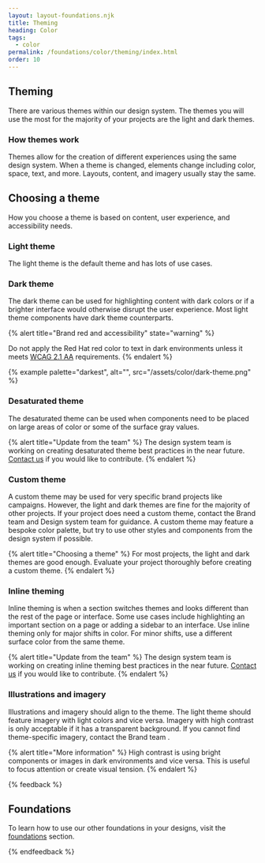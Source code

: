 ```yaml
---
layout: layout-foundations.njk
title: Theming
heading: Color
tags:
  - color
permalink: /foundations/color/theming/index.html
order: 10
---
```


## Theming

There are various themes within our design system. The themes you will use the most for the majority of your projects are the light and dark themes.

### How themes work

Themes allow for the creation of different experiences using the same design system. When a theme is changed, elements change including color, space, text, and more. Layouts, content, and imagery usually stay the same.

## Choosing a theme

How you choose a theme is based on content, user experience, and accessibility needs.

### Light theme

The light theme is the default theme and has lots of use cases.

<!--{% example palette="light",
          alt="",
          src="/assets/color/light-theme.png" %}-->

### Dark theme

The dark theme can be used for highlighting content with dark colors or if a brighter interface would otherwise disrupt the user experience. Most light theme components have dark theme counterparts.

{% alert title="Brand red and accessibility"
          state="warning" %}

Do not apply the Red Hat red color to text in dark environments unless it meets <a href="https://www.w3.org/TR/WCAG21/">WCAG 2.1 AA</a> requirements.
{% endalert %}

{% example palette="darkest",
          alt="",
          src="/assets/color/dark-theme.png" %}

### Desaturated theme <!-- add purple Beta tag -->

The desaturated theme can be used when components need to be placed on large areas of color or some of the surface gray values.

<!-- blue alert -->
{% alert title="Update from the team" %}
The design system team is working on creating desaturated theme best practices in the near future. <a href="https://github.com/RedHat-UX/red-hat-design-system/discussions">Contact us</a> if you would like to contribute.
{% endalert %}

<!-- desaturated-theme.png -->

### Custom theme

A custom theme may be used for very specific brand projects like campaigns. However, the light and dark themes are fine for the majority of other projects. If your project does need a custom theme, contact the Brand team and Design system team for guidance. A custom theme may feature a bespoke color palette, but try to use other styles and components from the design system if possible.

<!-- yellow alert -->
{% alert title="Choosing a theme" %}
For most projects, the light and dark themes are good enough. Evaluate your project thoroughly before creating a custom theme.
{% endalert %}

<!-- custom-theme.png -->

### Inline theming <!-- add purple Beta tag -->

Inline theming is when a section switches themes and looks different than the rest of the page or interface. Some use cases include highlighting an important section on a page or adding a sidebar to an interface. Use inline theming only for major shifts in color. For minor shifts, use a different surface color from the same theme.

<!-- blue alert -->
{% alert title="Update from the team" %}
The design system team is working on creating inline theming best practices in the near future. <a href="https://github.com/RedHat-UX/red-hat-design-system/discussions">Contact us</a> if you would like to contribute.
{% endalert %}

<!-- inline-theming-1.png on light gray bg -->

<!-- inline-theming-2.png on light gray bg -->

<!-- inline-theming-3.png on light gray bg -->

### Illustrations and imagery

Illustrations and imagery should align to the theme. The light theme should feature imagery with light colors and vice versa. Imagery with high contrast is only acceptable if it has a transparent background. If you cannot find theme-specific imagery, contact the Brand team <!-- what should this link to? -->.

<!-- blue alert -->
{% alert title="More information" %}
High contrast is using bright components or images in dark environments and vice versa. This is useful to focus attention or create visual tension.
{% endalert %}

<!-- illustrations-and-imagery.png -->

{% feedback %}
  <h2>Foundations</h2>
  <p>To learn how to use our other foundations in your designs, visit the <a href="/foundations">foundations</a> section.</p>
{% endfeedback %}